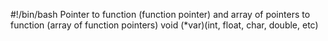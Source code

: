 #!/bin/bash
Pointer to function (function pointer) and array of pointers to function
(array of function pointers) void (*var)(int, float, char, double, etc)
